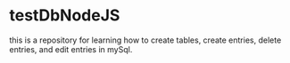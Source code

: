 # testDbNodeJS

this is a repository for learning how to create tables, create entries, delete entries, and edit entries in mySql. 
